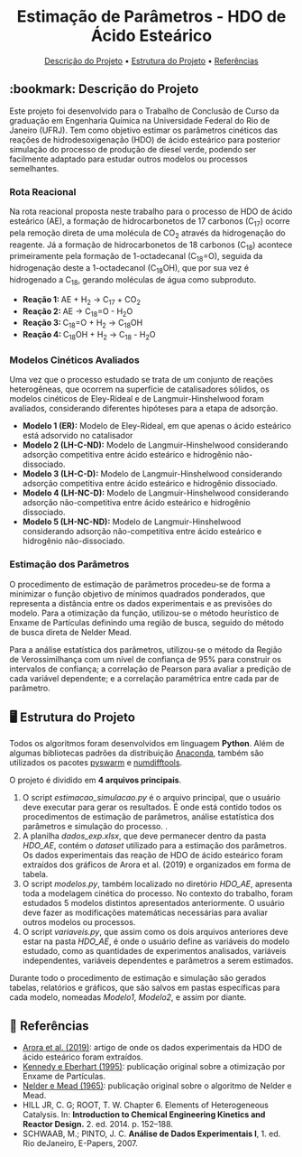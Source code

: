 <h1 align="center"> Estimação de Parâmetros - HDO de Ácido Esteárico </h1>

<p align="center">
 <a href="#descricao">Descrição do Projeto</a> •
 <a href="#comousar">Estrutura do Projeto</a>  • 
 <a href="#referencias">Referências</a>
</p>

<h2 id="descricao"> :bookmark: Descrição do Projeto </h2>

<p> 
Este projeto foi desenvolvido para o Trabalho de Conclusão de Curso da graduação em Engenharia Química na Universidade Federal do Rio de Janeiro (UFRJ). Tem como objetivo estimar os parâmetros cinéticos das reações de hidrodesoxigenação (HDO) de ácido esteárico para posterior simulação do processo de produção de diesel verde, 
podendo ser facilmente adaptado para estudar outros modelos ou processos semelhantes. 
</p>


### Rota Reacional

<p>
Na rota reacional proposta neste trabalho para o processo de HDO de ácido esteárico (AE), a formação de hidrocarbonetos de 17 carbonos (C<sub>17</sub>) 
ocorre pela remoção direta de uma molécula de CO<sub>2</sub> através da hidrogenação do reagente. Já a formação de hidrocarbonetos de 18 carbonos (C<sub>18</sub>)
acontece primeiramente pela formação de 1-octadecanal (C<sub>18</sub>=O), seguida da hidrogenação deste a 1-octadecanol (C<sub>18</sub>OH), que por sua vez é hidrogenado
a C<sub>18</sub>, gerando moléculas de água como subproduto.
 </p>

<ul>
<li> <b> Reação 1: </b> AE + H<sub>2</sub> → C<sub>17</sub> + CO<sub>2</sub> </li>
<li> <b> Reação 2: </b> AE → C<sub>18</sub>=O - H<sub>2</sub>O </li>
<li> <b> Reação 3: </b> C<sub>18</sub>=O + H<sub>2</sub> → C<sub>18</sub>OH </li>
<li> <b> Reação 4: </b> C<sub>18</sub>OH + H<sub>2</sub> → C<sub>18</sub> - H<sub>2</sub>O <br> </li>
</ul>

### Modelos Cinéticos Avaliados

<p>
Uma vez que o processo estudado se trata de um conjunto de reações heterogêneas, que ocorrem na superfície de catalisadores sólidos, os modelos cinéticos de
Eley-Rideal e de Langmuir-Hinshelwood foram avaliados, considerando diferentes hipóteses para a etapa de adsorção.
</p>

<ul>
<li> <b> Modelo 1 (ER):</b> Modelo de Eley-Rideal, em que apenas o ácido esteárico está adsorvido no catalisador</li>
<li> <b> Modelo 2 (LH-C-ND):</b> Modelo de Langmuir-Hinshelwood considerando adsorção competitiva entre ácido esteárico e hidrogênio não-dissociado. </li>
<li> <b> Modelo 3 (LH-C-D):</b> Modelo de Langmuir-Hinshelwood considerando adsorção competitiva entre ácido esteárico e hidrogênio dissociado.</li>
<li> <b> Modelo 4 (LH-NC-D):</b> Modelo de Langmuir-Hinshelwood considerando adsorção não-competitiva entre ácido esteárico e hidrogênio dissociado.</li>
<li> <b> Modelo 5 (LH-NC-ND):</b> Modelo de Langmuir-Hinshelwood considerando adsorção não-competitiva entre ácido esteárico e hidrogênio não-dissociado.</li>
</ul>

### Estimação dos Parâmetros

<p>
O procedimento de estimação de parâmetros procedeu-se de forma a minimizar o função objetivo de mínimos quadrados ponderados, 
que representa a distância entre os dados experimentais e as previsões do modelo.
Para a otimização da função, utilizou-se o método heurístico de Enxame de Partículas definindo uma região de busca, seguido do método de busca direta de Nelder Mead.
</p>

<p>
Para a análise estatística dos parâmetros, utilizou-se o método da Região de Verossimilhança com um nível de confiança de 95%
para construir os intervalos de confiança; a correlação de Pearson para avaliar a predição de cada variável dependente; e a correlação paramétrica
entre cada par de parâmetro.
 </p>

<h2 id="comousar"> 🖥️ Estrutura do Projeto </h2>

<p>
Todos os algoritmos foram desenvolvidos em linguagem <b>Python</b>. Além de algumas bibliotecas padrões da distribuição <a href="https://www.anaconda.com/products/individual">Anaconda</a>, 
também são utilizados os pacotes <a href="https://pythonhosted.org/pyswarm/">pyswarm</a> e <a href="https://pypi.org/project/numdifftools/">numdifftools</a>.

O projeto é dividido em <b>4 arquivos principais</b>. <br>
<ol>
  <li> O script <i>estimacao_simulacao.py</i> é o arquivo principal, que o usuário deve executar para gerar os resultados. É onde está contido todos os procedimentos de estimação de parâmetros, análise estatística dos parâmetros e simulação do processo. 
   .
</li>

  <li> A planilha <i>dados_exp.xlsx</i>, que deve permanecer dentro da pasta <i>HDO_AE</i>, contém o <i>dataset</i> utilizado 
  para a estimação dos parâmetros. Os dados experimentais das reação de HDO de ácido esteárico
  foram extraídos dos gráficos de Arora et al. (2019) e organizados em forma de tabela. 
  </li>

  <li> O script <i>modelos.py</i>, também localizado no diretório <i>HDO_AE</i>, apresenta toda a modelagem cinética do processo. No contexto do trabalho, 
  foram estudados 5 modelos distintos apresentados anteriormente. O usuário deve fazer as modificações matemáticas necessárias para avaliar outros modelos ou processos.
  </li>
  
  <li> O script <i>variaveis.py</i>, que assim como os dois arquivos anteriores deve estar na pasta <i>HDO_AE</i>, é onde o usuário define as variáveis do modelo estudado, 
  como as quantidades de experimentos analisados, variáveis independentes, variáveis dependentes e parâmetros a serem estimados.
  </li>
  
</ol>

<p>
Durante todo o procedimento de estimação e simulação são gerados tabelas, relatórios e gráficos, que são salvos em pastas específicas para cada modelo, nomeadas <i>Modelo1</i>, <i>Modelo2</i>, e assim por diante.
</p>

<h2 id="referencias"> 📜 Referências </h2>

<ul>
<li><a href="https://doi.org/10.1016/j.cej.2019.01.134"> Arora et al. (2019)</a>: artigo de onde os dados experimentais da HDO de ácido esteárico foram extraídos. </li>
<li><a href="https://doi.org/10.1109/ICNN.1995.488968"> Kennedy e Eberhart (1995)</a>: publicação original sobre a otimização por Enxame de Partículas. </li>
<li><a href="https://doi.org/10.1093/comjnl/7.4.308"> Nelder e Mead (1965)</a>: publicação original sobre o algoritmo de Nelder e Mead. </li>
<li> HILL JR, C. G; ROOT, T. W. Chapter 6. Elements of Heterogeneous Catalysis. In: <b>Introduction to Chemical Engineering Kinetics and Reactor Design.</b> 2. ed. 2014. p. 152–188.</li>
<li> SCHWAAB, M.; PINTO, J. C. <b>Análise de Dados Experimentais I</b>, 1. ed. Rio deJaneiro, E-Papers, 2007. </li>
</ul>



